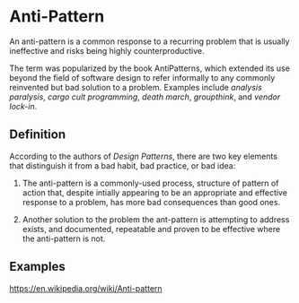# Anti-Pattern

An anti-pattern is a common response to a recurring problem that is usually ineffective and risks being highly counterproductive.

The term was popularized by the book AntiPatterns, which extended its use beyond the field of software design to refer informally to any commonly reinvented but bad solution to a problem. Examples include _analysis paralysis_, _cargo cult programming_, _death march_, _groupthink_, and _vendor lock-in_.

## Definition

According to the authors of _Design Patterns_, there are two key elements that distinguish it from a bad habit, bad practice, or bad idea:

1. The anti-pattern is a commonly-used process, structure of pattern of action that, despite intially appearing to be an appropriate and effective response to a problem, has more bad consequences than good ones.

2. Another solution to the problem the ant-pattern is attempting to address exists, and documented, repeatable and proven to be effective where the anti-pattern is not.

## Examples

https://en.wikipedia.org/wiki/Anti-pattern
